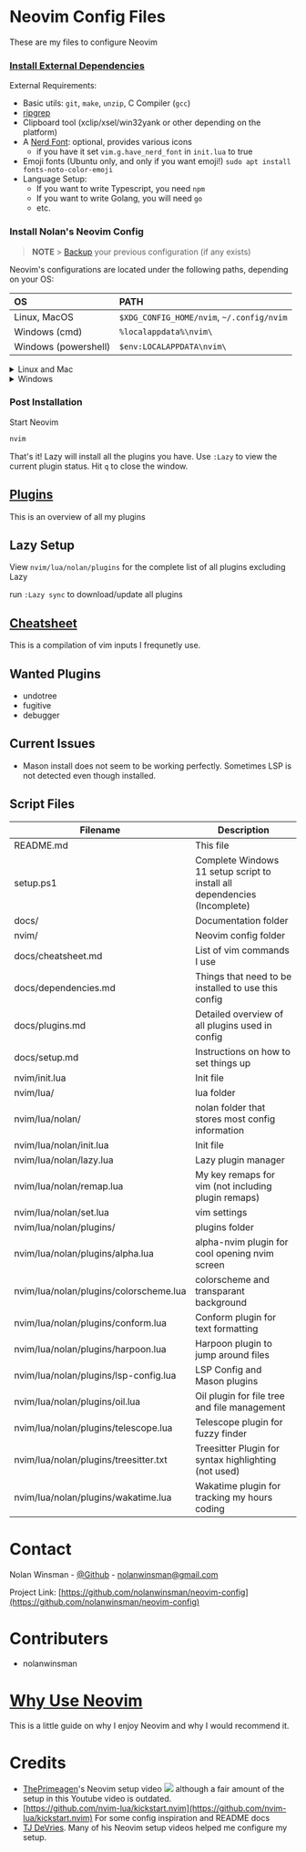 # Neovim Config Files

These are my files to configure Neovim

### [Install External Dependencies](docs/setup.md)

External Requirements:

- Basic utils: `git`, `make`, `unzip`, C Compiler (`gcc`)
- [ripgrep](https://github.com/BurntSushi/ripgrep#installation)
- Clipboard tool (xclip/xsel/win32yank or other depending on the platform)
- A [Nerd Font](https://www.nerdfonts.com/): optional, provides various icons
  - if you have it set `vim.g.have_nerd_font` in `init.lua` to true
- Emoji fonts (Ubuntu only, and only if you want emoji!) `sudo apt install fonts-noto-color-emoji`
- Language Setup:
  - If you want to write Typescript, you need `npm`
  - If you want to write Golang, you will need `go`
  - etc.

### Install Nolan's Neovim Config

> **NOTE** > [Backup](#FAQ) your previous configuration (if any exists)

Neovim's configurations are located under the following paths, depending on your OS:

| OS                   | PATH                                      |
| :------------------- | :---------------------------------------- |
| Linux, MacOS         | `$XDG_CONFIG_HOME/nvim`, `~/.config/nvim` |
| Windows (cmd)        | `%localappdata%\nvim\`                    |
| Windows (powershell) | `$env:LOCALAPPDATA\nvim\`                 |

<details><summary> Linux and Mac </summary>

```sh
git clone https://github.com/nolanwinsman/nolanw.nvim.git "${XDG_CONFIG_HOME:-$HOME/.config}"/nvim
```

</details>

<details><summary> Windows </summary>

If you're using `powershell`:

```
git https://github.com/nolanwinsman/nvim.git "$env:LOCALAPPDATA\nvim"
```

If you're using `powershell.exe`

```
git clone https://github.com/nolanwinsman/nvim.git "${env:LOCALAPPDATA}\nvim"
```

</details>

### Post Installation

Start Neovim

```sh
nvim
```

That's it! Lazy will install all the plugins you have. Use `:Lazy` to view
the current plugin status. Hit `q` to close the window.

## [Plugins](docs/plugins.md)

This is an overview of all my plugins

## Lazy Setup

View `nvim/lua/nolan/plugins` for the complete list of all plugins excluding Lazy

run `:Lazy sync` to download/update all plugins

## [Cheatsheet](docs/cheatsheet.md)

This is a compilation of vim inputs I frequnetly use.

## Wanted Plugins

- undotree
- fugitive
- debugger

## Current Issues

- Mason install does not seem to be working perfectly. Sometimes LSP is not detected even though installed.

## Script Files

| Filename                               | Description                                                               |
| -------------------------------------- | ------------------------------------------------------------------------- |
| README.md                              | This file                                                                 |
| setup.ps1                              | Complete Windows 11 setup script to install all dependencies (Incomplete) |
| docs/                                  | Documentation folder                                                      |
| nvim/                                  | Neovim config folder                                                      |
| docs/cheatsheet.md                     | List of vim commands I use                                                |
| docs/dependencies.md                   | Things that need to be installed to use this config                       |
| docs/plugins.md                        | Detailed overview of all plugins used in config                           |
| docs/setup.md                          | Instructions on how to set things up                                      |
| nvim/init.lua                          | Init file                                                                 |
| nvim/lua/                              | lua folder                                                                |
| nvim/lua/nolan/                        | nolan folder that stores most config information                          |
| nvim/lua/nolan/init.lua                | Init file                                                                 |
| nvim/lua/nolan/lazy.lua                | Lazy plugin manager                                                       |
| nvim/lua/nolan/remap.lua               | My key remaps for vim (not including plugin remaps)                       |
| nvim/lua/nolan/set.lua                 | vim settings                                                              |
| nvim/lua/nolan/plugins/                | plugins folder                                                            |
| nvim/lua/nolan/plugins/alpha.lua       | alpha-nvim plugin for cool opening nvim screen                            |
| nvim/lua/nolan/plugins/colorscheme.lua | colorscheme and transparant background                                    |
| nvim/lua/nolan/plugins/conform.lua     | Conform plugin for text formatting                                        |
| nvim/lua/nolan/plugins/harpoon.lua     | Harpoon plugin to jump around files                                       |
| nvim/lua/nolan/plugins/lsp-config.lua  | LSP Config and Mason plugins                                              |
| nvim/lua/nolan/plugins/oil.lua         | Oil plugin for file tree and file management                              |
| nvim/lua/nolan/plugins/telescope.lua   | Telescope plugin for fuzzy finder                                         |
| nvim/lua/nolan/plugins/treesitter.txt  | Treesitter Plugin for syntax highlighting (not used)                      |
| nvim/lua/nolan/plugins/wakatime.lua    | Wakatime plugin for tracking my hours coding                              |

# Contact

Nolan Winsman - [@Github](https://github.com/nolanwinsman) - nolanwinsman@gmail.com

Project Link: [https://github.com/nolanwinsman/neovim-config](https://github.com/nolanwinsman/neovim-config)

# Contributers

- nolanwinsman

# [Why Use Neovim](docs/why_nvim.md)

This is a little guide on why I enjoy Neovim and why I would recommend it.

# Credits

- [ThePrimeagen](https://www.youtube.com/@ThePrimeagen)'s Neovim setup video ![](https://www.youtube.com/watch?v=w7i4amO_zaE) although a fair amount of the setup in this Youtube video is outdated.
- [https://github.com/nvim-lua/kickstart.nvim](https://github.com/nvim-lua/kickstart.nvim) For some config inspiration and README docs
- [TJ DeVries](https://www.youtube.com/@teej_dv). Many of his Neovim setup videos helped me configure my setup.
